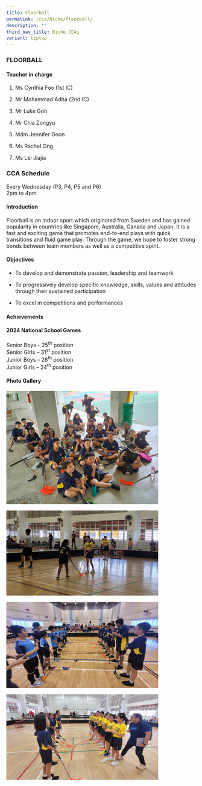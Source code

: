 ```yaml
---
title: Floorball
permalink: /cca/Niche/floorball/
description: ""
third_nav_title: Niche CCAs
variant: tiptap
---
```

<h3>FLOORBALL</h3>
<h4>Teacher in charge</h4>
<ol data-tight="true" class="tight">
<li>
<p>Ms Cynthia Foo&nbsp;(1st IC)</p>
</li>
<li>
<p>Mr Mohammad Adha (2nd IC)</p>
</li>
<li>
<p>Mr Luke Goh</p>
</li>
<li>
<p>Mr Chia Zongyu</p>
</li>
<li>
<p>Mdm Jennifer Goon</p>
</li>
<li>
<p>Ms Rachel Ong</p>
</li>
<li>
<p>Ms Lei Jiajia</p>
</li>
</ol>
<h3>CCA Schedule</h3>
<p>Every Wednesday (P3, P4, P5 and P6)
<br>2pm to 4pm</p>
<h4>Introduction</h4>
<p>Floorball is an indoor sport which originated from Sweden and has gained
popularity in countries like Singapore, Australia, Canada and Japan. It
is a fast and exciting game that promotes end-to-end plays with quick transitions
and fluid game play. Through the game, we hope to foster strong bonds between
team members as well as a competitive spirit.</p>
<h4>Objectives</h4>
<ul>
<li>
<p>To develop and demonstrate passion, leadership and teamwork</p>
</li>
<li>
<p>To progressively develop specific knowledge, skills, values and attitudes
through their sustained participation</p>
</li>
<li>
<p>To excel in competitions and performances</p>
</li>
</ul>
<h4><strong>Achievements</strong></h4>
<h4>2024 National School Games</h4>
<p>Senior Boys – 25<sup>th</sup> position
<br>Senior Girls – 31<sup>st</sup> position
<br>Junior Boys – 28<sup>th</sup> position
<br>Junior Girls – 24<sup>th</sup> position</p>
<h4>Photo Gallery</h4>
<p></p>
<div class="isomer-image-wrapper">
<img style="width: 80%;" height="auto" width="100%" alt="" src="/images/Floorball_2025_1.jpg">
</div>
<p></p>
<div class="isomer-image-wrapper">
<img style="width: 80%;" height="auto" width="100%" alt="" src="/images/Floorball_2025_2.jpg">
</div>
<p></p>
<div class="isomer-image-wrapper">
<img style="width: 80%;" height="auto" width="100%" alt="" src="/images/Floorball_2025_3.jpg">
</div>
<p></p>
<div class="isomer-image-wrapper">
<img style="width: 80%;" height="auto" width="100%" alt="" src="/images/Floorball_2025_4.jpg">
</div>
<p>
<br>
</p>
<p></p>